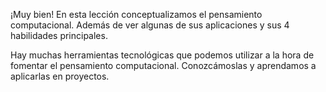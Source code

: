 ¡Muy bien! En esta lección conceptualizamos el pensamiento computacional. Además de ver algunas de sus aplicaciones y sus 4 habilidades principales.

Hay muchas herramientas tecnológicas que podemos utilizar a la hora de fomentar el pensamiento computacional. Conozcámoslas y aprendamos a aplicarlas en proyectos.
